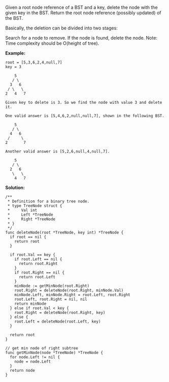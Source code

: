 Given a root node reference of a BST and a key, delete the node with the given key in the BST. Return the root node reference (possibly updated) of the BST.

Basically, the deletion can be divided into two stages:

Search for a node to remove.
If the node is found, delete the node.
Note: Time complexity should be O(height of tree).

**Example:**

```
root = [5,3,6,2,4,null,7]
key = 3

    5
   / \
  3   6
 / \   \
2   4   7

Given key to delete is 3. So we find the node with value 3 and delete it.

One valid answer is [5,4,6,2,null,null,7], shown in the following BST.

    5
   / \
  4   6
 /     \
2       7

Another valid answer is [5,2,6,null,4,null,7].

    5
   / \
  2   6
   \   \
    4   7
```

**Solution:**

```golang
/**
 * Definition for a binary tree node.
 * type TreeNode struct {
 *     Val int
 *     Left *TreeNode
 *     Right *TreeNode
 * }
 */
func deleteNode(root *TreeNode, key int) *TreeNode {
  if root == nil {
    return root
  }

  if root.Val == key {
    if root.Left == nil {
      return root.Right
    }
    if root.Right == nil {
      return root.Left
    }
    minNode := getMinNode(root.Right)
    root.Right = deleteNode(root.Right, minNode.Val)
    minNode.Left, minNode.Right = root.Left, root.Right
    root.Left, root.Right = nil, nil
    return minNode
  } else if root.Val < key {
    root.Right = deleteNode(root.Right, key)
  } else {
    root.Left = deleteNode(root.Left, key)
  }

  return root
}

// get min node of right subtree
func getMinNode(node *TreeNode) *TreeNode {
  for node.Left != nil {
    node = node.Left
  }
  return node
}
```

